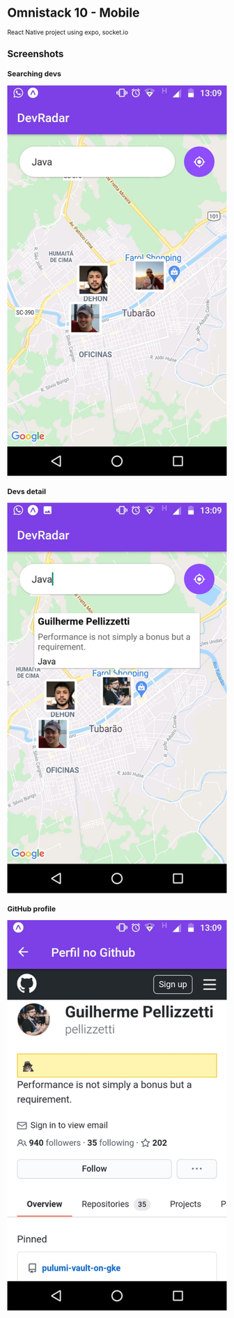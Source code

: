 # Omnistack 10 - Mobile
React Native project using expo, socket.io

## Screenshots

### Searching devs
![mobile1](https://github.com/whenes/omnistack10-mobile/blob/main/src/assets/images/mobile1.jpeg)

### Devs detail
![mobile2](https://github.com/whenes/omnistack10-mobile/blob/main/src/assets/images/mobile2.jpeg)

### GitHub profile
![mobile3](https://github.com/whenes/omnistack10-mobile/blob/main/src/assets/images/mobile3.jpeg)
